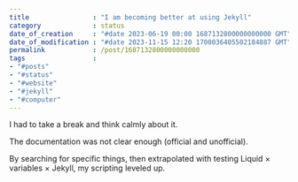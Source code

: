 ```yaml
---
title                : "I am becoming better at using Jekyll"
category             : status
date_of_creation     : "#date 2023-06-19 00:00 1687132800000000000 GMT"
date_of_modification : "#date 2023-11-15 12:20 1700036405502184887 GMT"
permalink            : /post/1687132800000000000
tags                 : 
- "#posts"
- "#status"
- "#website"
- "#jekyll"
- "#computer"
---
```

I had to take a break and think calmly about it.

The documentation was not clear enough (official and unofficial).

By searching for specific things, then extrapolated with testing Liquid × variables × Jekyll, my scripting leveled up.
